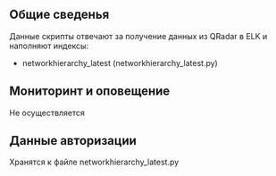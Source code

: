 ## Общие сведенья
Данные скрипты отвечают за получение данных из QRadar в ELK и наполняют индексы:

- networkhierarchy_latest (networkhierarchy_latest.py)

## Мониторинт и оповещение
Не осуществляется

## Данные авторизации
Хранятся к файле networkhierarchy_latest.py
